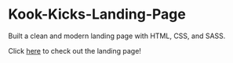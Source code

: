 # Kook-Kicks-Landing-Page
Built a clean and modern landing page with HTML, CSS, and SASS.

Click [here](https://calvintran7.github.io/Kook-Kicks-Landing-Page/) to check out the landing page! 
